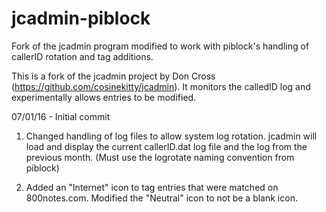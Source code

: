 # jcadmin-piblock
Fork of the jcadmin program modified to work with piblock's handling of callerID rotation and tag additions.

This is a fork of the jcadmin project by Don Cross (https://github.com/cosinekitty/jcadmin). It monitors the calledID log and experimentally allows entries to be modified.

07/01/16 - Initial commit

1) Changed handling of log files to allow system log rotation. jcadmin will load and display the current
   callerID.dat log file and the log from the previous month. (Must use the logrotate naming convention from piblock)

2) Added an "Internet" icon to tag entries that were matched on 800notes.com. Modified the "Neutral" icon to not 
   be a blank icon.	

  